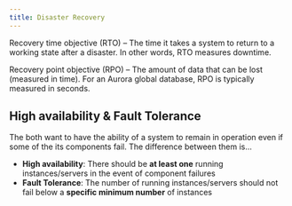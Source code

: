 ```yaml
---
title: Disaster Recovery
---
```



Recovery time objective (RTO) – The time it takes a system to return to a working state after a disaster. In other words, RTO measures downtime.

Recovery point objective (RPO) – The amount of data that can be lost (measured in time). For an Aurora global database, RPO is typically measured in seconds.


## High availability & Fault Tolerance

The both want to have the ability of a system to remain in operation even if some of the its components fail. The difference between them is...

- **High availability**: There should be **at least one** running instances/servers in the event of component failures
- **Fault Tolerance**: The number of running instances/servers should not fail below a **specific minimum number** of instances


